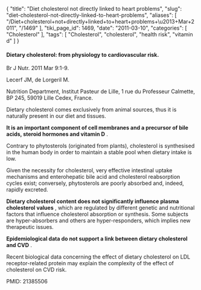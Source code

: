 {
    "title": "Diet cholesterol not directly linked to heart problems",
    "slug": "diet-cholesterol-not-directly-linked-to-heart-problems",
    "aliases": [
        "/Diet+cholesterol+not+directly+linked+to+heart+problems+\u2013+Mar+2011",
        "/1469"
    ],
    "tiki_page_id": 1469,
    "date": "2011-03-10",
    "categories": [
        "Cholesterol"
    ],
    "tags": [
        "Cholesterol",
        "cholesterol",
        "health risk",
        "vitamin d"
    ]
}


#### Dietary cholesterol: from physiology to cardiovascular risk.

Br J Nutr. 2011 Mar 9:1-9.

Lecerf JM, de Lorgeril M.

Nutrition Department, Institut Pasteur de Lille, 1 rue du Professeur Calmette, BP 245, 59019 Lille Cedex, France.

Dietary cholesterol comes exclusively from animal sources, thus it is naturally present in our diet and tissues. 

 **It is an important component of cell membranes and a precursor of bile acids, steroid hormones and vitamin D** .

Contrary to phytosterols (originated from plants), cholesterol is synthesised in the human body in order to maintain a stable pool when dietary intake is low. 

Given the necessity for cholesterol, very effective intestinal uptake mechanisms and enterohepatic bile acid and cholesterol reabsorption cycles exist; conversely, phytosterols are poorly absorbed and, indeed, rapidly excreted. 

 **Dietary cholesterol content does not significantly influence plasma cholesterol values** , which are regulated by different genetic and nutritional factors that influence cholesterol absorption or synthesis. Some subjects are hyper-absorbers and others are hyper-responders, which implies new therapeutic issues. 

 **Epidemiological data do not support a link between dietary cholesterol and CVD** . 

Recent biological data concerning the effect of dietary cholesterol on LDL receptor-related protein may explain the complexity of the effect of cholesterol on CVD risk.

PMID: 21385506